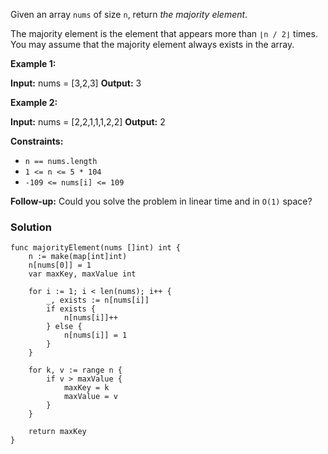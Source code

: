 Given an array `nums` of size `n`, return _the majority element_.

The majority element is the element that appears more than `⌊n / 2⌋` times. You may assume that the majority element always exists in the array.

**Example 1:**

**Input:** nums = [3,2,3]
**Output:** 3

**Example 2:**

**Input:** nums = [2,2,1,1,1,2,2]
**Output:** 2

**Constraints:**

- `n == nums.length`
- `1 <= n <= 5 * 104`
- `-109 <= nums[i] <= 109`

**Follow-up:** Could you solve the problem in linear time and in `O(1)` space?

### Solution
```
func majorityElement(nums []int) int {
    n := make(map[int]int)
    n[nums[0]] = 1
    var maxKey, maxValue int

    for i := 1; i < len(nums); i++ {
        _, exists := n[nums[i]]
        if exists {
            n[nums[i]]++
        } else {
            n[nums[i]] = 1
        }
    }

    for k, v := range n {
        if v > maxValue {
            maxKey = k
            maxValue = v
        }
    }

    return maxKey
}
```
